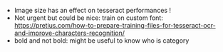 - Image size has an effect on tesseract performances !
- Not urgent but could be nice: train on custom font: https://pretius.com/how-to-prepare-training-files-for-tesseract-ocr-and-improve-characters-recognition/
- bold and not bold: might be useful to know who is category